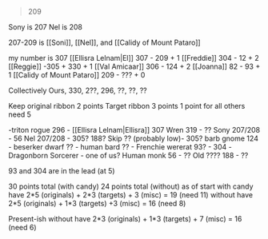 >209

Sony is 207
Nel is 208

207-209 is [[Soni]], [[Nel]], and [[Calidy of Mount Pataro]]

my number is 307
[[Ellisra Lelnam|El]] 307 - 209 + 1
[[Freddie]] 304 - 12 + 2
[[Reggie]] -305 + 330 + 1
[[Val Amicaar]] 306 - 124 + 2
[[Joanna]] 82 - 93 + 1
[[Calidy of Mount Pataro]] 209 - ??? + 0

Collectively Ours, 330, 2??, 296, ??, ??, ??

Keep original ribbon 2 points
Target ribbon 3 points
1 point for all others
need 5

-triton rogue 296 - [[Ellisra Lelnam|Ellisra]] 307
Wren 319 - ??
Sony 207/208 - 56
Nel 207/208 - 305? 188?
Skip ?? (probably low)- 305?
barb gnome 124 - 
beserker dwarf ?? - 
human bard ?? - 
Frenchie wererat 93? - 304
-Dragonborn Sorcerer - one of us?
Human monk 56 - ??
Old ???? 188 - ??

93 and 304 are in the lead (at 5)

30 points total (with candy)
24 points total (without)
as of start
with candy have 2\*5 (originals) + 2\*3 (targets) + 3 (misc) = 19 (need 11)
without have 2\*5 (originals) + 1\*3 (targets) +3 (misc) = 16 (need 8)

Present-ish
without have 2\*3 (originals) + 1\*3 (targets) + 7 (misc) = 16 (need 6)